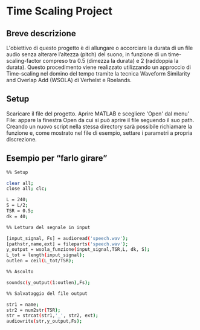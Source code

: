 # Time Scaling Project

## Breve descrizione
L'obiettivo di questo progetto è di allungare o accorciare la durata di un file audio senza alterare l’altezza (pitch) del suono, in funzione di un time-scaling-factor compreso tra 0.5 (dimezza la durata) e 2 (raddoppia la durata). Questo procedimento viene realizzato utilizzando un approccio di Time-scaling nel domino del tempo tramite la tecnica Waveform Similarity and Overlap Add (WSOLA) di Verhelst e Roelands.

## Setup
Scaricare il file del progetto.
Aprire MATLAB e scegliere 'Open' dal menu' File: appare la finestra Open da cui si può aprire il file seguendo il suo path.
Creando un nuovo script nella stessa directory sarà possibile richiamare la funzione e, come mostrato nel file di esempio, settare i parametri a propria discrezione.

## Esempio per “farlo girare”

```sh
%% Setup

clear all; 
close all; clc;

L = 240; 
S = L/2;
TSR = 0.5;
dk = 40;

%% Lettura del segnale in input

[input_signal, Fs] = audioread('speech.wav');
[pathstr,name,ext] = fileparts('speech.wav'); 
y_output = wsola_funzione(input_signal,TSR,L, dk, S);
L_tot = length(input_signal);
outlen = ceil(L_tot/TSR);

%% Ascolto

soundsc(y_output(1:outlen),Fs);

%% Salvataggio del file output

str1 = name;
str2 = num2str(TSR);
str = strcat(str1,'_', str2, ext);
audiowrite(str,y_output,Fs);
```

